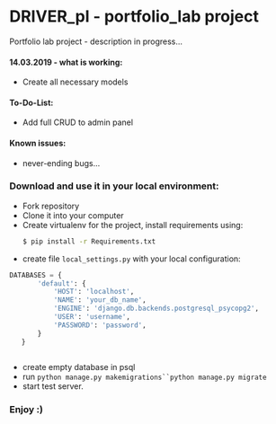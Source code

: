# DRIVER_pl - portfolio_lab project <br>
Portfolio lab project - description in progress...

#### 14.03.2019 - what is working:
- Create all necessary models


#### To-Do-List:
 - Add full CRUD to admin panel
 
#### Known issues:
- never-ending bugs...

### Download and use it in your local environment:
- Fork repository
- Clone it into your computer
- Create virtualenv for the project, install requirements using: 
    ```sh
    $ pip install -r Requirements.txt
    ```
- create file `local_settings.py` with your local configuration:
 ```python
DATABASES = {
        'default': {
            'HOST': 'localhost',
            'NAME': 'your_db_name',
            'ENGINE': 'django.db.backends.postgresql_psycopg2',
            'USER': 'username',
            'PASSWORD': 'password',
        }
    }
    

```
- create empty database in psql
- run `python manage.py makemigrations``python manage.py migrate`
- start test server.
### Enjoy :)
   